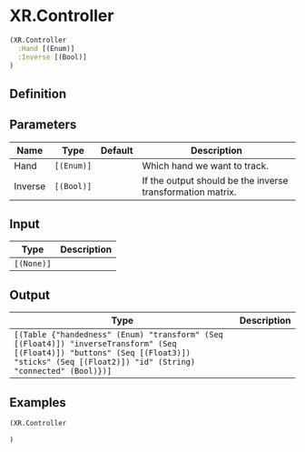 # XR.Controller

```clojure
(XR.Controller
  :Hand [(Enum)]
  :Inverse [(Bool)]
)
```

## Definition


## Parameters
| Name | Type | Default | Description |
|------|------|---------|-------------|
| Hand | `[(Enum)]` |  | Which hand we want to track. |
| Inverse | `[(Bool)]` |  | If the output should be the inverse transformation matrix. |


## Input
| Type | Description |
|------|-------------|
| `[(None)]` |  |


## Output
| Type | Description |
|------|-------------|
| `[(Table {"handedness" (Enum) "transform" (Seq [(Float4)]) "inverseTransform" (Seq [(Float4)]) "buttons" (Seq [(Float3)]) "sticks" (Seq [(Float2)]) "id" (String) "connected" (Bool)})]` |  |


## Examples

```clojure
(XR.Controller

)
```
